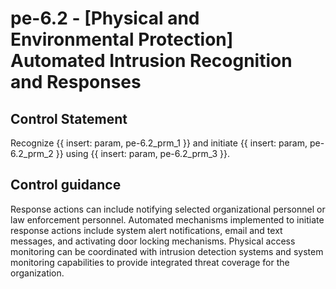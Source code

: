 # pe-6.2 - \[Physical and Environmental Protection\] Automated Intrusion Recognition and Responses

## Control Statement

Recognize {{ insert: param, pe-6.2_prm_1 }} and initiate {{ insert: param, pe-6.2_prm_2 }} using {{ insert: param, pe-6.2_prm_3 }}.

## Control guidance

Response actions can include notifying selected organizational personnel or law enforcement personnel. Automated mechanisms implemented to initiate response actions include system alert notifications, email and text messages, and activating door locking mechanisms. Physical access monitoring can be coordinated with intrusion detection systems and system monitoring capabilities to provide integrated threat coverage for the organization.
